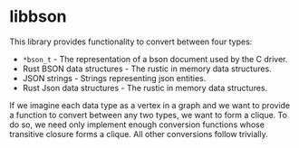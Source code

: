 # libbson #

This library provides functionality to convert between four types:

- `*bson_t` - The representation of a bson document used by the C driver.
- Rust BSON data structures - The rustic in memory data structures.
- JSON strings - Strings representing json entities.
- Rust Json data structures - The rustic in memory data structures.

If we imagine each data type as a vertex in a graph and we want to provide a
function to convert between any two types, we want to form a clique. To do so,
we need only implement enough conversion functions whose transitive closure
forms a clique. All other conversions follow trivially.
